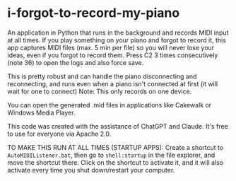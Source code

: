 # i-forgot-to-record-my-piano
An application in Python that runs in the background and records MIDI input at all times. If you play something on your piano and forgot to record it, this app captures MIDI files (max. 5 min per file) so you will never lose your ideas, even if you forgot to record them. Press C2 3 times consecutively (note 36) to open the logs and also force save.

This is pretty robust and can handle the piano disconnecting and reconnecting, and runs even when a piano isn't connected at first (it will wait for one to connect)
Note: This only records on one device.

You can open the generated .mid files in applications like Cakewalk or Windows Media Player.

This code was created with the assistance of ChatGPT and Claude. It's free to use for everyone via Apache 2.0.


TO MAKE THIS RUN AT ALL TIMES (STARTUP APPS): Create a shortcut to `AutoMIDIListener.bat`, then go to `shell:startup` in the file explorer, and move the shortcut there. Click on the shortcut to activate it, and it will also activate every time you shut down/restart your computer.
